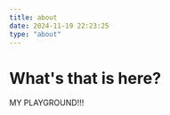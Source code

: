```yaml
---
title: about
date: 2024-11-19 22:23:25
type: "about"
---
```


# What's that is here?

MY PLAYGROUND!!!
